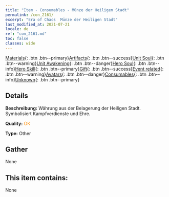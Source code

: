 ```yaml
---
title: "Item - Consumables - Münze der Heiligen Stadt"
permalink: /con_2161/
excerpt: "Era of Chaos  Münze der Heiligen Stadt"
last_modified_at: 2021-07-21
locale: de
ref: "con_2161.md"
toc: false
classes: wide
---
```

 [Materials](/ItemsDE/){: .btn .btn--primary}[Artifacts](/ItemsDE/Artifacts/){: .btn .btn--success}[Unit Soul](/ItemsDE/UnitSoul/){: .btn .btn--warning}[Unit Awakening](/ItemsDE/UnitAwakening/){: .btn .btn--danger}[Hero Soul](/ItemsDE/HeroSoul/){: .btn .btn--info}[Hero Skill](/ItemsDE/HeroSkill/){: .btn .btn--primary}[Gift](/ItemsDE/Gift/){: .btn .btn--success}[Event related](/ItemsDE/Events/){: .btn .btn--warning}[Avatars](/ItemsDE/Avatars/){: .btn .btn--danger}[Consumables](/ItemsDE/Consumables/){: .btn .btn--info}[Unknown](/ItemsDE/Unknown/){: .btn .btn--primary}

## Details
 **Beschreibung:** Währung aus der Belagerung der Heiligen Stadt. Symbolisiert Kampfverdienste und Ehre.

 **Quality:** <span style="color: #FF8C00">OK</span>

 **Type:** Other

## Gather

  None

## This item contains:

  None

